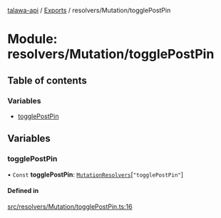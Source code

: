 [talawa-api](../README.md) / [Exports](../modules.md) / resolvers/Mutation/togglePostPin

# Module: resolvers/Mutation/togglePostPin

## Table of contents

### Variables

- [togglePostPin](resolvers_Mutation_togglePostPin.md#togglepostpin)

## Variables

### togglePostPin

• `Const` **togglePostPin**: [`MutationResolvers`](types_generatedGraphQLTypes.md#mutationresolvers)[``"togglePostPin"``]

#### Defined in

[src/resolvers/Mutation/togglePostPin.ts:16](https://github.com/Veer0x1/talawa-api/blob/4ede423/src/resolvers/Mutation/togglePostPin.ts#L16)
